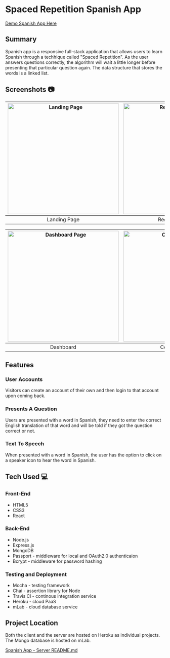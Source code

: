 # Spaced Repetition Spanish App

[Demo Spanish App Here](https://spanish-app-client.herokuapp.com/)

## Summary
Spanish app is a responsive full-stack application that allows users to learn Spanish through a techhique called "Spaced Repetition". As the user answers questions correctly, the algorithm will wait a little longer before presenting that particular question again. The data structure that stores the words is a linked list.

## Screenshots :camera:
| <img alt="Landing Page" src="https://github.com/thinkful-ei23/Spanish-Client-Alex-David/blob/master/assets/Landing_Page.jpg" width="350"> | <img alt="Registration Page" src="https://github.com/thinkful-ei23/Spanish-Client-Alex-David/blob/master/assets/Registration_Page.jpg" width="350"> | <img alt="Login Page" src="https://github.com/thinkful-ei23/Spanish-Client-Alex-David/blob/master/assets/Login_Page.jpg" width="350"> |
|:---:|:---:|:---:|
| Landing Page | Registration Page | Login Page |

| <img alt="Dashboard Page" src="https://github.com/thinkful-ei23/Spanish-Client-Alex-David/blob/master/assets/Dashboard_Page.jpg" width="350"> | <img alt="Correct Answer" src="https://github.com/thinkful-ei23/Spanish-Client-Alex-David/blob/master/assets/Question_Correct.jpg" width="350"> | <img alt="Incorrect Answer" src="https://github.com/thinkful-ei23/Spanish-Client-Alex-David/blob/master/assets/Question_Incorrect.jpg" width="350"> |
|:---:|:---:|:---:|
| Dashboard | Correct Answer | Incorrect Answer |

## Features

### User Accounts
Visitors can create an account of their own and then login to that account upon coming back.

### Presents A Question 
Users are presented with a word in Spanish, they need to enter the correct English translation of that word and will be told if they got the question correct or not.

### Text To Speech
When presented with a word in Spanish, the user has the option to click on a speaker icon to hear the word in Spanish.

## Tech Used :computer:

### Front-End
* HTML5
* CSS3
* React

### Back-End
* Node.js
* Express.js
* MongoDB
* Passport - middleware for local and OAuth2.0 authenticaion
* Bcrypt - middleware for password hashing

### Testing and Deployment
* Mocha - testing framework
* Chai - assertion library for Node
* Travis Cl - continous integration service
* Heroku - cloud PaaS
* mLab - cloud database service

## Project Location
Both the client and the server are hosted on Heroku as individual projects. The Mongo database is hosted on mLab.

[Spanish App - Server README.md](https://github.com/thinkful-ei23/Spanish-Server-Alex-DavidF/edit/master/README.md)

